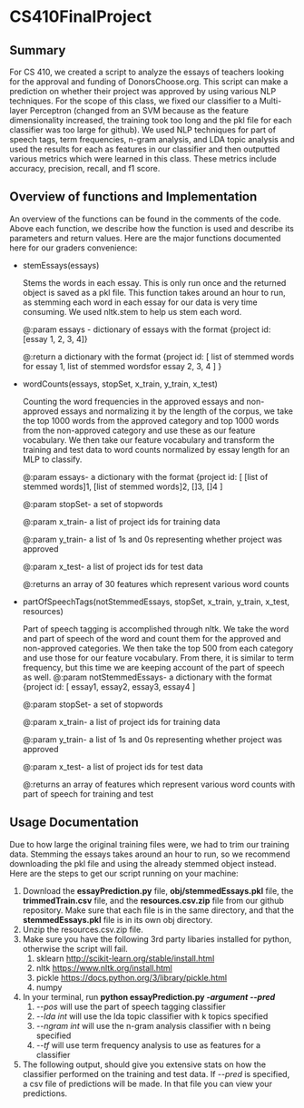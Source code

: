 # CS410FinalProject
## Summary
For CS 410, we created a script to analyze the essays of teachers looking for the approval and funding of DonorsChoose.org.  This script can make a prediction on whether their project was approved by using various NLP techniques.  For the scope of this class, we fixed our classifier to a Multi-layer Perceptron (changed from an SVM because as the feature dimensionality increased, the training took too long and the pkl file for each classifier was too large for github).  We used NLP techniques for part of speech tags, term frequencies, n-gram analysis, and LDA topic analysis and used the results for each as features in our classifier and then outputted various metrics which were learned in this class.  These metrics include accuracy, precision, recall, and f1 score.
## Overview of functions and Implementation
An overview of the functions can be found in the comments of the code.  Above each function, we describe how the function is used and describe its parameters and return values.  Here are the major functions documented here for our graders convenience:
* stemEssays(essays)

    Stems the words in each essay.  This is only run once and the returned object is saved as a pkl file.  This function takes around an hour to run, as stemming each word in each essay for our data is very time consuming.  We used nltk.stem to help us stem each word.

    @:param essays - dictionary of essays with the format {project id: [essay 1, 2, 3, 4]}

    @:return a dictionary with the format {project id: [ list of stemmed words for essay 1, list of stemmed wordsfor essay 2, 3, 4 ] }
* wordCounts(essays, stopSet, x_train, y_train, x_test)

    Counting the word frequencies in the approved essays and non-approved essays and normalizing it by the length of the corpus, we take the top 1000 words from the approved category and top 1000 words from the non-approved category and use these as our feature vocabulary. We then take our feature vocabulary and transform the training and test data to word counts normalized by essay length for an MLP to  classify.

    @:param essays- a dictionary with the format {project id: [ [list of stemmed words]1, [list of stemmed words]2, []3, []4 ]

    @:param stopSet- a set of stopwords

    @:param x_train- a list of project ids for training data

    @:param y_train- a list of 1s and 0s representing whether project was approved

    @:param x_test- a list of project ids for test data

    @:returns an array of 30 features which represent various word counts
* partOfSpeechTags(notStemmedEssays, stopSet, x_train, y_train, x_test, resources)

    Part of speech tagging is accomplished through nltk. We take the word and part of speech of the word and count them for the approved and non-approved categories.  We then take the top 500 from each category and use those for our feature vocabulary. From there, it is similar to term frequency, but this time we are keeping account of the part of speech as well.
    @:param notStemmedEssays- a dictionary with the format {project id: [ essay1, essay2, essay3, essay4 ]
    
    @:param stopSet- a set of stopwords
    
    @:param x_train- a list of project ids for training data
    
    @:param y_train- a list of 1s and 0s representing whether project was approved
    
    @:param x_test- a list of project ids for test data
    
    @:returns an array of features which represent various word counts with part of speech for training and test

## Usage Documentation
Due to how large the original training files were, we had to trim our training data. Stemming the essays takes around an hour to run, so we recommend downloading the pkl file and using the already stemmed object instead.  Here are the steps to get our script running on your machine:
1. Download the **essayPrediction.py** file, **obj/stemmedEssays.pkl** file, the **trimmedTrain.csv** file, and the **resources.csv.zip** file from our github repository. Make sure that each file is in the same directory, and that the **stemmedEssays.pkl** file is in its own obj directory.
1. Unzip the resources.csv.zip file.
1. Make sure you have the following 3rd party libaries installed for python, otherwise the script will fail.
    1. sklearn http://scikit-learn.org/stable/install.html
    1. nltk https://www.nltk.org/install.html
    1. pickle https://docs.python.org/3/library/pickle.html
    1. numpy
1. In your terminal, run **python essayPrediction.py *-argument* *--pred***
    1. *--pos* will use the part of speech tagging classifier
    1. *--lda int* will use the lda topic classifier with k topics specified
    1. *--ngram int* will use the n-gram analysis classifier with n being specified
    1. *--tf* will use term frequency analysis to use as features for a classifier
1. The following output, should give you extensive stats on how the classifier performed on the training and test data. If *--pred* is specified, a csv file of predictions will be made. In that file you can view your predictions.
